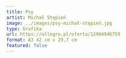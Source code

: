 ```yaml
---
title: Psy
artist: Michał Stępień
image: ../images/psy-michał-stępień.jpg
type: Grafika
url: https://allegro.pl/oferta/12904946759
format: A3 42 cm x 29,7 cm
featured: false
---
```

